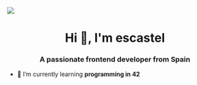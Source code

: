 <img src="https://i.pinimg.com/originals/a4/36/71/a4367195fa2db9193798cf2b27b96357.gif">
<h1 align="center">Hi 👋, I'm escastel</h1>
<h3 align="center">A passionate frontend developer from Spain</h3>

- 🌱 I’m currently learning **programming in 42**
